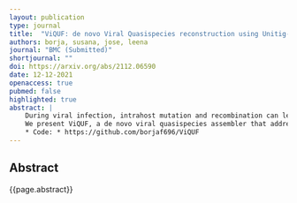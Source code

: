 ```yaml
---
layout: publication
type: journal
title:  "ViQUF: de novo Viral Quasispecies reconstruction using Unitig-based Flow networks"
authors: borja, susana, jose, leena
journal: "BMC (Submitted)"
shortjournal: ""
doi: https://arxiv.org/abs/2112.06590
date: 12-12-2021
openaccess: true
pubmed: false
highlighted: true
abstract: |
    During viral infection, intrahost mutation and recombination can lead to significant evolution, resulting in a population of viruses that harbor multiple haplotypes. The task of reconstructing these haplotypes from short-read sequencing data is called viral quasispecies assembly, and it can be categorized as a multiassembly problem. We consider the de novo version of the problem, where no reference is available. 
    We present ViQUF, a de novo viral quasispecies assembler that addresses haplotype assembly and quantification. ViQUF obtains a first draft of the assembly graph from a de Bruijn graph. Then, solving a min-cost flow over a flow network built for each pair of adjacent vertices based on their paired-end information creates an approximate paired assembly graph with suggested frequency values as edge labels, which is the first frequency estimation. Then, original haplotypes are obtained through a greedy path reconstruction guided by a min-cost flow solution in the approximate paired assembly graph. ViQUF outputs the contigs with their frequency estimations. Results on real and simulated data show that ViQUF is at least four times faster using at most half of the memory than previous methods, while maintaining, and in some cases outperforming, the high quality of assembly and frequency estimation of overlap graph-based methodologies, which are known to be more accurate but slower than the de Bruijn graph-based approaches.
    * Code: * https://github.com/borjaf696/ViQUF
---
```


## Abstract

{{page.abstract}}
